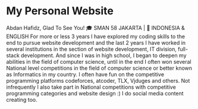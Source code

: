 # My Personal Website 
Abdan Hafidz, Glad To See You!
🎓 SMAN 58 JAKARTA | 💬 INDONESIA & ENGLISH
For more or less 3 years I have explored my coding skills to the end to pursue website development and the last 2 years I have worked in several institutions in the section of website development, IT division, full-stack development. And since I was in high school, I began to deepen my abilities in the field of computer science, until in the end I often won several National level competitions in the field of computer science or better known as Informatics in my country. I often have fun on the competitive programming platforms codeforces, atcoder, TLX, Vjduges and others. Not infrequently I also take part in National competitions with competitive programming categories and website design :) I do social media content creating too.
